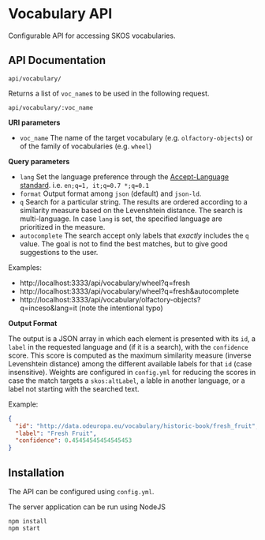 Vocabulary API
==============

Configurable API for accessing SKOS vocabularies.

## API Documentation

`api/vocabulary/`

Returns a list of `voc_name`s to be used in the following request.

`api/vocabulary/:voc_name`

**URI parameters**
- `voc_name` The name of the target vocabulary (e.g. `olfactory-objects`) or of the family of vocabularies (e.g. `wheel`)

**Query parameters**
- `lang` Set the language preference through the [Accept-Language standard](https://www.w3.org/Protocols/rfc2616/rfc2616-sec14.html#sec14.4). i.e. `en;q=1, it;q=0.7 *;q=0.1`
- `format` Output format among `json` (default) and `json-ld`.
- `q` Search for a particular string. The results are ordered according to a similarity measure based on the Levenshtein distance. The search is multi-language. In case `lang` is set, the specified language are prioritized in the measure.
- `autocomplete` The search accept only labels that _exactly_ includes the `q` value. The goal is not to find the best matches, but to give good suggestions to the user.

Examples:
- http://localhost:3333/api/vocabulary/wheel?q=fresh
- http://localhost:3333/api/vocabulary/wheel?q=fresh&autocomplete
- http://localhost:3333/api/vocabulary/olfactory-objects?q=inceso&lang=it (note the intentional typo)

**Output Format**

The output is a JSON array in which each element is presented with its `id`, a `label` in the requested language and (if it is a search), with the `confidence` score. This score is computed as the maximum similarity measure (inverse Levenshtein distance) among the different available labels for that `id` (case insensitive). Weights are configured in `config.yml` for reducing the scores in case the match targets a `skos:altLabel`, a lable in another language, or a label not starting with the searched text.

Example:
```json
{
  "id": "http://data.odeuropa.eu/vocabulary/historic-book/fresh_fruit",
  "label": "Fresh Fruit",
  "confidence": 0.45454545454545453
}
```

## Installation

The API can be configured using `config.yml`.

The server application can be run using NodeJS

    npm install
    npm start
